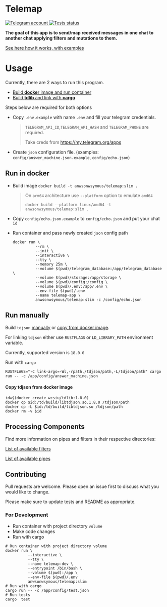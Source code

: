 <h1 align="left">
  Telemap
</h1>

<p align="left">
  <a href="https://github.com/anwsonwsymous/telemap/blob/master/LICENSE">
    <img src="https://img.shields.io/static/v1?label=License&message=MIT&color=blue" alt="Telegram account">
  </a>
  <a href="https://github.com/anwsonwsymous/telemap/actions/workflows/test.yml">
    <img src="https://github.com/anwsonwsymous/telemap/actions/workflows/test.yml/badge.svg" alt="Tests status"/>
  </a>
</p>
<p><strong>The goal of this app is to send/map received messages in one chat to another chat applying filters and mutations to them.</strong></p>

[See here how it works, with examples](EXPLAIN.md)

Usage
===

Currently, there are 2 ways to run this program.

* [Build **docker** image and run container](#run-in-docker)
* [Build **tdlib** and link with **cargo**](#run-manually)

Steps below are required for both options

- Copy `.env.example` with name `.env` and fill your telegram credentials.
  > `TELEGRAM_API_ID`,`TELEGRAM_API_HASH` and `TELEGRAM_PHONE` are required.
  >
  > Take creds from https://my.telegram.org/apps
- Create `json` configuration file. (examples: `config/answer_machine.json.example`, `config/echo.json`)


## Run in docker

- Build image `docker build -t anwsonwsymous/telemap:slim .`
  > On `arm64` architecture use `--platform` option to emulate `amd64` 
  > 
  > `docker build --platform linux/amd64 -t anwsonwsymous/telemap:slim .`
  > 

- Copy `config/echo.json.example` to `config/echo.json` and put your chat `id`
- Run container and pass newly created `json` config path
  ```shell
  docker run \
            --rm \
            --init \
            --interactive \
            --tty \
            --memory 25m \
            --volume $(pwd)/telegram_database:/app/telegram_database \
            --volume $(pwd)/storage:/app/storage \
            --volume $(pwd)/config:/config \
            --volume $(pwd)/.env:/app/.env \
            --env-file $(pwd)/.env
            --name telemap-app \
            anwsonwsymous/telemap:slim -c /config/echo.json
  ```

## Run manually

Build `tdjson` [manually](https://core.telegram.org/tdlib/docs/#building) or [copy from docker image](#copy_tdjson_from_docker). 

For linking `tdjson` either use `RUSTFLAGS` or `LD_LIBRARY_PATH` environment variable.

Currently, supported version is `18.0.0`

Run with `cargo`

```shell
RUSTFLAGS="-C link-args=-Wl,-rpath,/tdjson/path,-L/tdjson/path" cargo run -- -c /app/config/answer_machine.json
```


<a href="copy_tdjson_from_docker"></a>
#### Copy tdjson from docker image

```shell
id=$(docker create wcsiu/tdlib:1.8.0)
docker cp $id:/td/build/libtdjson.so.1.8.0 /tdjson/path
docker cp -L $id:/td/build/libtdjson.so /tdjson/path
docker rm -v $id
```


## Processing Components

Find more information on pipes and filters in their respective directories:

[List of available filters](src/processing/filters/README.md)

[List of available pipes](src/processing/pipes/README.md)


## Contributing

Pull requests are welcome. Please open an issue first to discuss what you would like to change.

Please make sure to update tests and README as appropriate.

### For Development

- Run container with project directory `volume`
- Make code changes 
- Run with cargo 

```shell
# Run container with project directory volume
docker run \
          --interactive \
          --tty \
          --name telemap-dev \
          --entrypoint /bin/bash \
          --volume $(pwd):/app \
          --env-file $(pwd)/.env
          anwsonwsymous/telemap:slim
# Run with cargo
cargo run -- -c /app/config/test.json
# Run tests
cargo  test
```
